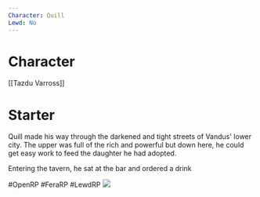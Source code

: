 ```yaml
---
Character: Quill
Lewd: No
---
```

# Character
[[Tazdu Varross]]

# Starter
Quill made his way through the darkened and tight streets of Vandus' lower city. The upper was full of the rich and powerful but down here, he could get easy work to feed the daughter he had adopted.

Entering the tavern, he sat at the bar and ordered a drink

#OpenRP #FeraRP #LewdRP 
![](c51fa8365807a70301060a5130adcecd.jpg)